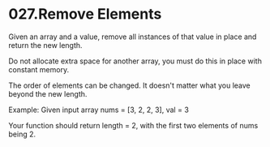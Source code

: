 027.Remove Elements
========

Given an array and a value, remove all instances of that value in place and return the new length.

Do not allocate extra space for another array, you must do this in place with constant memory.

The order of elements can be changed. It doesn't matter what you leave beyond the new length.

Example:
Given input array nums = [3, 2, 2, 3], val = 3

Your function should return length = 2, with the first two elements of nums being 2.
